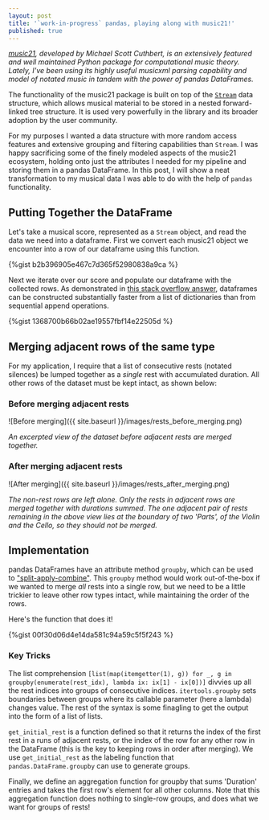 ```yaml
---
layout: post
title: '`work-in-progress` pandas, playing along with music21!'
published: true
---
```

_[music21](http://web.mit.edu/music21/), developed by Michael Scott Cuthbert, is an extensively featured and well maintained Python package for computational music theory. Lately, I've been using its highly useful musicxml parsing capability and model of notated music in tandem with the power of pandas DataFrames._

The functionality of the music21 package is built on top of the [`Stream`](https://web.mit.edu/music21/doc/usersGuide/usersGuide_06_stream2.html) data structure, which allows musical material to be stored in a nested forward-linked tree structure. It is used very powerfully in the library and its broader adoption by the user community. 

For my purposes I wanted a data structure with more random access features and extensive grouping and filtering capabilities than `Stream`. I was happy sacrificing some of the finely modeled aspects of the music21 ecosystem, holding onto just the attributes I needed for my pipeline and storing them in a pandas DataFrame. In this post, I will show a neat transformation to my musical data I was able to do with the help of `pandas` functionality. 

## Putting Together the DataFrame

Let's take a musical score, represented as a `Stream` object, and read the data we need into a dataframe. First we convert each music21 object we encounter into a row of our dataframe using this function.

{%gist b2b396905e467c7d365f52980838a9ca %}

Next we iterate over our score and populate our dataframe with the collected rows. As demonstrated in [this stack overflow answer](https://stackoverflow.com/a/47979665), dataframes can be constructed substantially faster from a list of dictionaries than from sequential append operations. 

{%gist 1368700b66b02ae19557fbf14e22505d %}

## Merging adjacent rows of the same type

For my application, I require that a list of consecutive rests (notated silences) be lumped together as a _single_ rest with accumulated duration. All other rows of the dataset must be kept intact, as shown below:


### Before merging adjacent rests

![Before merging]({{ site.baseurl }}/images/rests_before_merging.png)

_An excerpted view of the dataset before adjacent rests are merged together._


### After merging adjacent rests

![After merging]({{ site.baseurl }}/images/rests_after_merging.png)

_The non-rest rows are left alone. Only the rests in adjacent rows are merged together with durations summed. The one adjacent pair of rests remaining in the above view lies at the boundary of two 'Parts', of the Violin and the Cello, so they should not be merged._

## Implementation

pandas DataFrames have an attribute method `groupby`, which can be used to ["split-apply-combine"](https://pandas.pydata.org/pandas-docs/stable/user_guide/groupby.html). This `groupby` method would work out-of-the-box if we wanted to merge _all_ rests into a single row, but we need to be a little trickier to leave other row types intact, while maintaining the order of the rows.

Here's the function that does it!

{%gist 00f30d06d4e14da581c94a59c5f5f243 %}

### Key Tricks

The list comprehension `[list(map(itemgetter(1), g)) for _, g in groupby(enumerate(rest_idx), lambda ix: ix[1] - ix[0])]` divvies up all the rest indices into groups of consecutive indices. `itertools.groupby` sets boundaries between groups where its callable parameter (here a lambda) changes value. The rest of the syntax is some finagling to get the output into the form of a list of lists.

`get_initial_rest` is a function defined so that it returns the index of the first rest in a runs of adjacent rests, or the index of the row for any other row in the DataFrame (this is the key to keeping rows in order after merging). We use `get_initial_rest` as the labeling function that `pandas.DataFrame.groupby` can use to generate groups.

Finally, we define an aggregation function for groupby that sums 'Duration' entries and takes the first row's element for all other columns. Note that this aggregation function does nothing to single-row groups, and does what we want for groups of rests!

